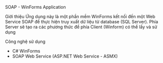 SOAP - WinForms Application

Giới thiệu
Ứng dụng này là một phần mềm WinForms kết nối đến một Web Service SOAP để thực hiện truy xuất dữ liệu từ database (SQL Server).
Phía Server sẽ tạo ra các phương thức để phía Client (Winform) có thể lấy và sử dụng

Công nghệ sử dụng
- C# WinForms
- SOAP Web Service (ASP.NET Web Service - ASMX)
